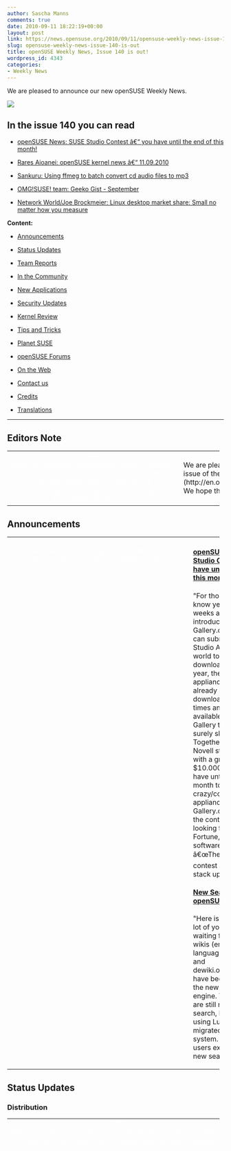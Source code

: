 ```yaml
---
author: Sascha Manns
comments: true
date: 2010-09-11 18:22:19+00:00
layout: post
link: https://news.opensuse.org/2010/09/11/opensuse-weekly-news-issue-140-is-out/
slug: opensuse-weekly-news-issue-140-is-out
title: openSUSE Weekly News, Issue 140 is out!
wordpress_id: 4343
categories:
- Weekly News
---
```


We are pleased to announce our new openSUSE Weekly News.
<!-- more -->








[![](http://en.opensuse.org/images/6/6d/Opensuse_weekly_news_banner.png)](http://en.opensuse.org/File:Opensuse_weekly_news_banner.png)













## In the issue 140 you can read




  * [ openSUSE News: SUSE Studio Contest â€“ you have until the end of this month!](http://news.opensuse.org/?p=4343#openSUSE_News:_SUSE_Studio_Contest_.E2.80.93_you_have_until_the_end_of_this_month.21)


  * [ Rares Aioanei: openSUSE kernel news â€“ 11.09.2010](http://news.opensuse.org/?p=4343#Rares_Aioanei:_openSUSE_kernel_news_.E2.80.93_11.09.2010)


  * [ Sankuru: Using ffmeg to batch convert cd audio files to mp3](http://news.opensuse.org/?p=4343#Sankuru:_Using_ffmeg_to_batch_convert_cd_audio_files_to_mp3)


  * [ OMG!SUSE! team: Geeko Gist - September](http://news.opensuse.org/?p=4343#OMG.21SUSE.21_team:_Geeko_Gist_-_September)


  * [ Network World/Joe Brockmeier: Linux desktop market share: Small no matter how you measure](http://news.opensuse.org/?p=4343#Network_World.2FJoe_Brockmeier:_Linux_desktop_market_share:_Small_no_matter_how_you_measure)















**Content:**




  * [ Announcements](http://news.opensuse.org/?p=4343Announcements)


  * [ Status Updates](http://news.opensuse.org/?p=4343#Status_Updates)


  * [ Team Reports](http://news.opensuse.org/?p=4343#Team_Reports)


  * [ In the Community](http://news.opensuse.org/?p=4343#In_the_Community)


  * [ New Applications](http://news.opensuse.org/?p=4343#New.2FUpdated_Applications_.40_openSUSE)


  * [ Security Updates](http://news.opensuse.org/?p=4343#Security_Updates)


  * [ Kernel Review](http://news.opensuse.org/?p=4343#Kernel_Review)


  * [ Tips and Tricks](http://news.opensuse.org/?p=4343#Tips_and_Tricks)


  * [ Planet SUSE](http://news.opensuse.org/?p=4343#Planet_SUSE)


  * [ openSUSE Forums](http://news.opensuse.org/?p=4343#openSUSE_Forums)


  * [ On the Web](http://news.opensuse.org/?p=4343#On_the_Web)


  * [ Contact us](http://news.opensuse.org/?p=4343#Feedback_.2F_Communicate_.2F_Get_Involved)


  * [ Credits](http://news.opensuse.org/?p=4343#Credits)


  * [ Translations](http://news.opensuse.org/?p=4343#Translations)







  



  






  






  






  






  






  






  






  






  






  






  






  






  






  






  






  






  






  






  






  






* * *


  






## Editors Note








<table style="width: 98%;" class="zeroBorder" >
<tbody >
<tr >

<td style="color: rgb(255, 255, 255); text-align: center; vertical-align: top; width: 36px;" >[![](http://en.opensuse.org/images/thumb/7/7f/OWN-oxygen-EditorsNote_draft02.png/48px-OWN-oxygen-EditorsNote_draft02.png)](http://en.opensuse.org/File:OWN-oxygen-EditorsNote_draft02.png)
</td>

<td style="margin: 0pt 1em 0pt 0pt;" > We are pleased to announce our **140** issue of the [openSUSE Weekly News](http://en.opensuse.org/Portal:Weekly_news).  We hope that you will enjoy reading. 
</td>
</tr>
</tbody>
</table>





  









## Announcements








<table style="width: 98%;" class="zeroBorder" >
<tbody >
<tr >

<td style="color: rgb(255, 255, 255); text-align: center; vertical-align: top; width: 36px;" >[![](http://en.opensuse.org/images/9/98/Marketing.png)](http://en.opensuse.org/File:Marketing.png)
</td>

<td style="margin: 0pt 1em 0pt 0pt;" >


####  [openSUSE News: SUSE Studio Contest â€“ you have until the end of this month!](http://news.opensuse.org/2010/09/08/suse-studio-contest-you-have-until-the-end-of-this-month/)


"For those who didnâ€™t know yet, about two weeks ago Novell introduced SUSE Gallery.com where you can submit your SUSE Studio Appliances for the world to see and download. Over the last year, the 400.000 appliances have have already been downloaded 3 million times and now they are available from the Gallery that number will surely skyrocket.  Together with the launch Novell started a contest with a grand prize of $10.000! Creative minds have until the end of this month to submit their crazy/cool/unique/useful appliance to SUSE Gallery.com and enter the contest. So those looking for Fame and Fortune, enter your software appliance into â€œThe Distersâ€ contest and see how you stack up to the rest!"  


####  [New Search for openSUSE Wiki](http://news.opensuse.org/2010/09/10/new-search-for-opensuse-wiki/)


"Here is the news that a lot of you have been waiting for! The new wikis (en.opensuse.org, languages.opensuse.org, and dewiki.opensuse.org) have been switched to the new Lucene search engine. The legacy wikis are still running the old search, but they will start using Lucene as they are migrated to the new wiki system. So what should users expect with the new search?" 
</td>
</tr>
</tbody>
</table>





  









## Status Updates








### Distribution





<table style="width: 98%;" class="zeroBorder" >
<tbody >
<tr >

<td style="color: rgb(255, 255, 255); text-align: center; vertical-align: top; width: 36px;" >[![](http://en.opensuse.org/images/thumb/9/94/Suse_Box.png/48px-Suse_Box.png)](http://en.opensuse.org/File:Suse_Box.png)
</td>

<td style="margin: 0pt 1em 0pt 0pt;" >  




####  [Status: Distribution](http://lists.opensuse.org/opensuse-factory/2010-09/msg00060.html)


"The update to latest qt, kde and python at the same time was a bit too much, 


but the FTP tree building atm should have it all, in any case watch out for problems when you DUP. 




Next step is kernel 2.6.36-rc3 and a new round of Xorg updates (including xeyes 1.1!)" 





####  [SUSE Studio: Import KIWI and AutoYaST configurations easily](http://blog.susestudio.com/2010/09/import-kiwi-and-autoyast-configurations.html)


"SUSE Studio offers nice user interface for configuring software appliances with many options. But what if you already had a configuration ready â€” for example a carefully tuned AutoYaST profile which your company uses for installing workstations? Or a KIWI configuration of your appliance exported from Studio (so that you could build that appliance on your machine) which you modified locally? Until now, there was no easy way how to apply it in Studio."  


####  [SUSE Studio: Featured appliance - BrowserBox](http://blog.susestudio.com/2010/09/featured-appliance-browserbox.html)


"This week's featured appliance is BrowserBox created by Jacob. It is a great appliance for web developers and people who need to test websites in different browsers." 


  







####  Bugzilla




**Important links:**




  * [Detailed Bugzilla Report](https://bugzilla.novell.com/report.cgi?x_axis_field=bug_severity&y_axis_field=product&z_axis_field=&query_format=report-table&short_desc_type=allwordssubstr&short_desc=&long_desc_type=fulltext&long_desc=&classification=openSUSE&bug_file_loc_type=allwordssubstr&bug_file_loc=&status_whiteboard_type=allwordssubstr&status_whiteboard=&keywords_type=anywords&keywords=&bug_status=UNCONFIRMED&bug_status=NEW&bug_status=ASSIGNED&bug_status=NEEDINFO&bug_status=REOPENED&emailassigned_to1=1&emailtype1=substring&email1=&emailassigned_to2=1&emailreporter2=1&emailqa_contact2=1&emailcc2=1&emailtype2=substring&email2=&bugidtype=include&bug_id=&votes=&chfieldfrom=&chfieldto=Now&chfieldvalue=&format=table&action=wrap&field0-0-0=noop&type0-0-0=noop&value0-0-0=)


  * [Submitting Bug Reports](http://en.opensuse.org/openSUSE:Submitting_bug_reports)


  * [Bug Reporting FAQ](http://en.opensuse.org/openSUSE:Bug_reporting_FAQ)


</td>
</tr>
</tbody>
</table>





  







## Team Reports





### Build Service Team





<table style="width: 98%;" class="zeroBorder" >
<tbody >
<tr >

<td style="color: rgb(255, 255, 255); text-align: center; vertical-align: top; width: 36px;" >[![](http://en.opensuse.org/images/9/98/OWN-oxygen-Build-Service.png)](http://en.opensuse.org/File:OWN-oxygen-Build-Service.png)
</td>

<td style="margin: 0pt 1em 0pt 0pt;" >


####  [Build Team Meeting](http://lists.opensuse.org/opensuse-buildservice/2010-09/msg00050.html)


Meetingminutes  


####  [Nelson Marques: OBS: the final frontierâ€¦](http://nmarques.digitalwhores.net/2010/09/07/obs-the-final-frontier/)


"From a small chit chat on IRC the other day with Bryen and Sirko somehow I ended up with the task to providing an article about openSUSE Build Service. I have to say Sirko is awesome in Guerrilla Marketing, a cool proof could be the way how he got me into this. Anywayâ€¦ though Iâ€™m not a journalist, every article should start with some basic researchâ€¦"  


####  Build Service Statistics




The Build Service Statistics can found at [http://build.opensuse.org](http://build.opensuse.org/). 



</td>
</tr>
</tbody>
</table>





  







### KDE Team





<table style="width: 98%;" class="zeroBorder" >
<tbody >
<tr >

<td style="color: rgb(255, 255, 255); text-align: center; vertical-align: top; width: 36px;" >[![](http://en.opensuse.org/images/thumb/7/73/Kde-logo.jpg/48px-Kde-logo.jpg)](http://en.opensuse.org/File:Kde-logo.jpg)
</td>

<td style="margin: 0pt 1em 0pt 0pt;" >  




####  [KDE at openSUSE: KDE: Week 33-39](http://kdeatopensuse.wordpress.com/2010/09/10/kde-week-33-39/)


"**Nepomuk+strigi as desktop search** In the last weeks I â€“ once again â€“ got fed-up with strigi/nepomuk being of no use to me. Since KDE 4.0 I long for a desktop search, i.e. some way of finding files and getting a result list such as google etc. has it, i.e. including some context around the string found in the document and not just a file list. Anything else would just be a faster version of kfind for that task. And since I do not use tags, it is the only desktop search task for me.  So the first thing why it did not work for me was that strigi+nepomuk never finished to index my files because strigi 0.7.2 crashes while it indexes several filetypes such as email, flac or rpms. Having a look at strigiâ€™s website the project seemed dead. No news since 2008. This is a depressing first impression. Having a look at the SF project page continues with this, i.e. the latest available tarball is version 0.6.4 and the docs point to KDEâ€™s playground svn repo if one wants to get strigi. The latter obviously fails because strigi is part of kdesupport." 
</td>
</tr>
</tbody>
</table>





  







### Mono Team





<table style="width: 98%;" class="zeroBorder" >
<tbody >
<tr >

<td style="color: rgb(255, 255, 255); text-align: center; vertical-align: top; width: 36px;" >[![](http://en.opensuse.org/images/thumb/8/87/Mono_project_logo.png/48px-Mono_project_logo.png)](http://en.opensuse.org/File:Mono_project_logo.png)
</td>

<td style="margin: 0pt 1em 0pt 0pt;" >  




####  [Miguel de Icaza: Great News for MonoTouch Users](http://tirania.org/blog/archive/2010/Sep-09.html)


"Apple has removed the restrictions that were introduced earlier this year (the famous section 3.3.1).  Although Apple had not blocked any MonoTouch applications since the new rules were introduced, many developers either took a wait-and-see approach, or switched their development. We never stopped working on MonoTouch, just yesterday we released MonoTouch support for the new iOS 4.1 APIs. We did this within eight hours of the new operating system going public."  


####  [AndrÃ©s G. Aragoneses: Version Tolerant Serialization with Mono](http://knocte.blogspot.com/2010/09/version-tolerant-serialization-with.html)


"During the last months I've kept working (with/on) Mono, but not working for Novell anymore.  Today I'm proud to blog about a bit of work I've done on Mono towards a better Binary Serialization experience:  * mono-api-info command now can output ABI instead of API if you append the flag --abi. It has been useful for us in LindenLab while working on binary serialization compatibility between versions (already upstream!, so will be available in Mono v2.8, even with a new man page).  If you ever wondered why your .NET code is no longer capable of deserializing some old binary object you had in your servers, instead of fixing the problem in a case-by-case basis, you can now see the whole picture by just diffing the output of mono-api-info --abi from your current and old codebase! A small TODO that I haven't completed yet is to deal with automatic properties (because we still don't use them) so that would be an exercise for the reader!  * Fix for upstream Mono to act as .NET in regards to Version Tolerant Serialization, a patch to which I have just added a lot more unit tests (soon to be pushed hopefully)." 
</td>
</tr>
</tbody>
</table>





  







### openFATE Team





<table style="width: 98%;" class="zeroBorder" >
<tbody >
<tr >

<td style="color: rgb(255, 255, 255); text-align: center; vertical-align: top; width: 36px;" >[![](http://en.opensuse.org/images/thumb/c/c2/Logo-fate.png/48px-Logo-fate.png)](http://en.opensuse.org/File:Logo-fate.png)
</td>

<td style="margin: 0pt 1em 0pt 0pt;" >  




####  [#310487: provide a static build zypper](https://features.opensuse.org/310487)


"Please provide a static build zypper for download in case a distribution upgrade failed."  


####  [#310490: Develop and add a GTK smolt client to openSUSE](https://features.opensuse.org/310490)


"Smolt is a project that is picking stats about openSUSE installs. Currently smolt-gui developed upstream is written in Qt and it difficult to add this client to GNOME installation of openSUSE. So it's required to have a GNOME integration to ship on the default install.  It's important to have a GTK client similar to smolt-gui and ksmolt (which is the notification service launched on KDE)."  


####  [#310491: Add dracut to openSUSE](https://features.opensuse.org/310491)


"Dracut is suppose to be a replacement for the old initrd tools like mkinitrd.  From the project description, dracut is an initramfs infrastructure. Unlike previous initramfs systems, Dracut aims to have as little as possible hard-coded into the initramfs.  It contains specific configuration files for init drivers and includes plymouth support. Dracut advantage seems to be a modern replacement to generate initrd and it's suppose to be easy to use/manage."  


####  [#310504: Gnome Desktop Wallpaper Slideshow](https://features.opensuse.org/310504)


"Gnome is lacking a easy to impliment Desktop Wallpaper Slideshow. KDE offers an easy option of just selecting a folder. Couldn't this be done in gnome?"  


####  [#310506: Tighter integration of kerberos in YaST](https://features.opensuse.org/310506)


"YaST is able to create a kerberos server (with LDAP backend), and configure a client to use kerberos as an authentication backend. However, there is no obvious way to create principals for users or keytab for services through YaST. (...)"  


####  [#310507: Repo-Changing Notifications in Updater Applet](https://features.opensuse.org/310507)


"Recently, the repository KDE:Community was taken offline and the packages in there were apparently distributed into other repos. As a user of openSUSE, the onyl way I discovered this was via a constant error in my updater applet that told me it was unavailable. Then I went to the forums with the error and was informed why. I was also told that there had been advance notice on some mailing list (a list that people who download and install openSUSE will nto be a member of automatically). This is a very poor way of handling this for users of openSUSE! (...)"  


####  [#310508: Tech-Support Desktop Widget](https://features.opensuse.org/310508)


"It's not usually included in reviews of OS's but the community behind an OS is actually pretty important. Especially since most people needing help on linux will not be able to just call a "geek squad" to fix things. openSUSE has a strong community but most people might not know to go to the web forums, so I think it would be VERY powerful to build it in to the OS. (...)"  


####  Statistics




openFATE Statistics can found there: [openSUSE 11.4](https://features.opensuse.org/statistic/product/22236)




[More information on openFATE](http://en.opensuse.org/openSUSE:Openfate)



</td>
</tr>
</tbody>
</table>





  







### Translation Team





<table style="width: 98%;" class="zeroBorder" >
<tbody >
<tr >

<td style="color: rgb(255, 255, 255); text-align: center; vertical-align: top; width: 36px;" >[![](http://en.opensuse.org/images/thumb/9/95/Icon-localize.png/48px-Icon-localize.png)](http://en.opensuse.org/File:Icon-localize.png)
</td>

<td style="margin: 0pt 1em 0pt 0pt;" >  




####  Localization




  * Daily updated translation statistics are available on the [openSUSE Localization Portal](http://i18n.opensuse.org/). 


  * [Trunk Top-List](http://i18n.opensuse.org/stats/trunk/toplist.php) â€“ [Localization Guide](http://en.opensuse.org/OpenSUSE_Localization_Guide)


</td>
</tr>
</tbody>
</table>





  









## In the Community 








<table style="width: 98%;" class="zeroBorder" >
<tbody >
<tr >

<td style="color: rgb(255, 255, 255); text-align: center; vertical-align: top; width: 36px;" >[![](http://en.opensuse.org/images/3/31/Icon-project.png)](http://en.opensuse.org/File:Icon-project.png)
</td>

<td style="margin: 0pt 1em 0pt 0pt;" >  




###  Events & Meetings




Past: 




  * [** September 7, 2010: openSUSE Marketing Team Meeting**](http://news.opensuse.org/2010/07/26/opensuse-marketing-team-meeting-6/)


  * [**September 7, 2010: VOLDAY 2 (SÃ£o Paulo/Brazil)**](http://volcon.org/volday2/)


  * [** September 8, 2010: German Wiki Team Meeting**](http://news.opensuse.org/2010/05/30/german-wiki-team-meeting-2/)



Upcoming: 




  * [** September 15, 2010: German Wiki Team Meeting**](http://news.opensuse.org/2010/05/30/german-wiki-team-meeting-2/)


  * [** September 16, 2010: ï»¿openSUSE KDE Team meeting**](http://news.opensuse.org/2010/05/13/%ef%bb%bfopensuse-kde-team-meeting/)


  * [** September 21, 2010: openSUSE Marketing Team Meeting**](http://news.opensuse.org/2010/07/26/opensuse-marketing-team-meeting-7/)


  * [** September 22, 2010: openSUSE Board Meeting**](http://news.opensuse.org/2010/03/24/opensuse-board-meeting/)


  * [** September 29, 2010: German Wiki Team Meeting**](http://news.opensuse.org/2010/05/30/german-wiki-team-meeting-2/)


  * [** September 30, 2010: ï»¿openSUSE KDE Team meeting**](http://news.opensuse.org/2010/05/13/%ef%bb%bfopensuse-kde-team-meeting/)



  






  * You can find more informations on other events at: 


    * [openSUSE News/Events](http://news.opensuse.org/category/events/) â€“ [Local events](http://en.opensuse.org/openSUSE:Ambassadors_events)




###  openSUSE for your ears




  * The openSUSE Weekly News are available as Livestream or Podcast in the German Language. You can hear it or download it on [http://blog.radiotux.de/podcast](http://blog.radiotux.de/podcast). 




###  From Ambassadors





####  [Chun-Hung "sakana" Huang: Some picture for Nagios with openSUSE 11.3 seminar at Taiwan -- Taichung](http://lists.opensuse.org/archive/opensuse-marketing/2010-09/msg00035.html)


"There are some pictures for openSUSE 11.3 with Nagios at Taiwan -- Taichung  [http://picasaweb.google.com/maxsakana/20100821NagiosWithOpenSUSE#](http://picasaweb.google.com/maxsakana/20100821NagiosWithOpenSUSE#) [http://www.flickr.com/photos/studyarea/sets/72157624680922057/](http://www.flickr.com/photos/studyarea/sets/72157624680922057/) They feel good with one click install and YaST ^__^  We will still go on"  


####  [Jean-Daniel Dodin: small local event in Ramonville](http://lists.opensuse.org/archive/opensuse-ambassadors/2010-09/msg00039.html)


"We had in the town hosting my LUG (Ramonville, Toulouse suburb) a "forum des association", that is the yearly fair for volunteer activities, and I was glad to present there openSUSE dvd's, 11.2 (some spare) and the new 11.3  [http://dodin.org/piwigo/index.php?/category/1677](http://dodin.org/piwigo/index.php?/category/1677) and specially that one:  [http://dodin.org/piwigo/picture.php?/22268/category/1677](http://dodin.org/piwigo/picture.php?/22268/category/1677) I'm not on the images (because I was holding the camera :-). The shot was taken at the very beginning (not yet many attending people), because when the public come I have no more time to shoot :-))"  


###  openSUSE in $COUNTRY


"Details"  


###  Communication




  * [The Mailinglists](http://lists.opensuse.org/)


  * [The openSUSE Forums](http://forums.opensuse.org/)] 




###  Contributors




  * [User Directory](http://users.opensuse.org/)


</td>
</tr>
</tbody>
</table>





  









## Security Updates








<table style="width: 98%;" class="zeroBorder" >
<tbody >
<tr >

<td style="color: rgb(255, 255, 255); text-align: center; vertical-align: top; width: 36px;" >[![](http://en.opensuse.org/images/6/68/Logo-SecurityUpdates.png)](http://en.opensuse.org/File:Logo-SecurityUpdates.png)
</td>

<td style="margin: 0pt 1em 0pt 0pt;" >


To view the security announcements in full, or to receive them as soon as they're released, refer to the [openSUSE Security Announce](http://lists.opensuse.org/opensuse-security-announce/) mailing list.  

  







####  [SUSE Security Announcement: kernel (SUSE-SA:2010:038)](http://lists.opensuse.org/opensuse-security-announce/2010-09/msg00002.html)




  * Package: kernel 


  * Announcement ID: SUSE-SA:2010:038 


  * Date: Fri, 03 Sep 2010 12:00:00 +0000 


  * Affected Products: SUSE Linux Enterprise Desktop 10 SP3 


  * SUSE Linux Enterprise Server 10 SP3 


  * Vulnerability Type: local privilege escalation 


  * CVSS v2 Base Score: 7.2 (AV:L/AC:L/Au:N/C:C/I:C/A:C) 


  * SUSE Default Package: yes 




####  [SUSE Security Announcement: Linux kernel (SUSE-SA:2010:039)](http://lists.opensuse.org/opensuse-security-announce/2010-09/msg00003.html)




  * Package: kernel 


  * Announcement ID: SUSE-SA:2010:039 


  * Date: Wed, 08 Sep 2010 15:00:00 +0000 


  * Affected Products: openSUSE 11.3 


  * Vulnerability Type: local privilege escalation 


  * CVSS v2 Base Score: 6.9 (AV:L/AC:M/Au:N/C:C/I:C/A:C) 


  * SUSE Default Package: yes 



  





</td>
</tr>
</tbody>
</table>





  









## Kernel Review








<table style="width: 98%;" class="zeroBorder" >
<tbody >
<tr >

<td style="color: rgb(255, 255, 255); text-align: center; vertical-align: top; width: 36px;" >[![](http://en.opensuse.org/images/thumb/b/bc/Tux.svg.png/48px-Tux.svg.png)](http://en.opensuse.org/File:Tux.svg.png)
</td>

<td style="margin: 0pt 1em 0pt 0pt;" >  




####  [h-online/Thorsten Leemhuis: Kernel Log: Videos from LinuxCon and end to maintenance of 2.4 and 2.6.27 nears](http://www.h-online.com/open/features/Kernel-Log-Videos-from-LinuxCon-and-end-to-maintenance-of-2-4-and-2-6-27-nears-1074753.html)


"Videos and presentations from LinuxCon and the Embedded Linux Conference provide information about the development status of Btrfs and about problems between kernel hackers and the makers of Android. With the latest stable kernels, Linux 2.6.34 has reached the end of its life; furthermore, there are signs that maintenance of 2.4 and 2.6.27 will soon be discontinued or reduced."  


####  [Rares Aioanei: openSUSE kernel news â€“ 11.09.2010](http://schaiba.wordpress.com/2010/09/05/opensuse-kernel-news-11-09-2010/)


"Hello, people, and welcome! In this weekâ€™s newsâ€¦."  


####  [LinuxUser & Developer/Jon Masters: The kernel column #91](http://www.linuxuser.co.uk/opinion/the-kernel-column-91-by-jon-masters/)


"In this months kernel column John Masters discusses another eventful kernel cycle, not to mention the latest round of Linus Torvald (justified?) rants, the Kernel Summit 2010 and some pretty intense penguin-on-penguin actionâ€¦ "  


####  [h-online/Thorsten Leemhuis: Kernel Log: Coming in 2.6.36 (Part 1) - Graphics](http://www.h-online.com/open/features/Kernel-Log-Coming-in-2-6-36-Part-1-Graphics-1075471.html)


"Various changes improve the performance and functionality of drivers for graphics chips in the latest Intel mobile processors. Nouveau now supports the Fermi chips used on recent GeForce graphics cards. The Radeon driver in 2.6.36 adds support for underscan, HyperZ and tiling. Extensions for the KDB debugger and Intel's KMS driver allow new debugging functionality." 
</td>
</tr>
</tbody>
</table>





  









## Tips and Tricks








<table style="width: 98%;" class="zeroBorder" >
<tbody >
<tr >

<td style="color: rgb(255, 255, 255); text-align: center; vertical-align: top; width: 36px;" >[![](http://en.opensuse.org/images/9/98/OWN-oxygen-Tips-and-Tricks.png)](http://en.opensuse.org/File:OWN-oxygen-Tips-and-Tricks.png)
</td>

<td style="margin: 0pt 1em 0pt 0pt;" >  




###  For Desktop Users





####  [Scott Photographics: Zoom Blur Effect in GIMP â€“ GIMP Tutorial](http://www.scottphotographics.com/zoom-blur-effect-in-gimp-gimp-tutorial/)


"If you donâ€™t have a zoom lens or youâ€™d like to manipulate a certain image in this style then this tutorial for GIMP should help you achieve a similar effect! (...)"  


####  [Packt/Allan Brito: Blender 3D 2.9: Working with Textures](http://www.packtpub.com/article/blender-3d-2-9-working-with-textures)


"In this article by Allan Brito, author of [Blender 3D 2.9: Architecture, Buildings, and Scenery](http://www.packtpub.com/blender-3d-2-49-architecture-buildings-and-scenery/book/rk/blender3d-abr1/0910?utm_source=rk_blender3d_abr1_0910&utm_medium=content&utm_campaign=ramsai), we will take the realism of our scenes to a higher level using textures. With textures, the "magic" really happens! There are basically two types of textures, which are procedural and non-procedural textures. For us, the bitmap textures will be used most often, to allow us to create scenes with more realism. (...)" 


  







###  For Commandline/Script Newbies





####  [Linux.com/Joe 'Zonker' Brockmeier: Manage Linux Downloads with wget](http://www.linux.com/learn/tutorials/359198-manage-linux-downloads-with-wget)


"Firefox, Chrome, and other browsers do an acceptable job of downloading a single file of reasonable size. But I don't like to trust a browser to grab ISO images and other files that are hundreds of megabytes, or larger. For that I prefer to turn to wget. You'll find that using wget provides some significant advantages over grabbing files with your browser. (...)"  


####  [Sankuru: Using ffmeg to batch convert cd audio files to mp3](http://sankuru.biz/en/blog/8-joomla-configuration-issues/147-using-ffmeg-to-batch-convert-cd-audio-files-to-mp3.html)


"I guess quite a few joomla administrators regularly run into batch conversion issues. You have an entire folder of files in the one format, and now you need the same files, but in another format.  Today I ran into a batch conversion issue in a surprising way. My wife came home with a "Made in China" MD-602 set of speakers that accepts input from a mobile phone, a phone memory, or a USB memory stick. She wanted to play an audio CD on the device, by copying the songs to a USB memory stick. So, I grabbed the audio CD, and I saw that the tracks on an audio CD are supposedly encoded in .wav format. On the device's packaging, it lists the audio formats that the device accepts as input: .mp3 and .mp4.(...)" 


  







###  For Developers and Programmers





####  [Python4Kids: Trivial Lists](http://python4kids.wordpress.com/2010/09/06/trivial-lists/)


"Having gone through some arduous work on the previous tutorial, this one will be a little gentler. The task weâ€™ve set ourselves this time is to write another game, a trivia game."  


####  [IBM developerWorks/Noah Gift: Porting Perl To Python](http://www.ibm.com/developerworks/opensource/library/l-perl-2-python/index.html?cmp=dw&cpb=dwlin&ct=dwgra&cr=lnxw97&ccy=us&csr=Perl2Python)


"Porting legacy Perl to Python can be a daunting task. In this article, learn some of the theory behind dealing with legacy code, including what not to do." 
</td>
</tr>
</tbody>
</table>





  









## Planet SUSE








<table style="width: 98%;" class="zeroBorder" >
<tbody >
<tr >

<td style="color: rgb(255, 255, 255); text-align: center; vertical-align: top; width: 36px;" >[![](http://en.opensuse.org/images/thumb/f/fe/Logo-PlanetSUSE.png/48px-Logo-PlanetSUSE.png)](http://en.opensuse.org/File:Logo-PlanetSUSE.png)
</td>

<td style="margin: 0pt 1em 0pt 0pt;" >  




####  [OMG!SUSE! team: 10 Awesome Free Games for openSUSE](http://feedproxy.google.com/%7Er/omgsuse/%7E3/LiLl0_k10nE/10-awesome-free-games-opensuse)


"Back in "ye olde days" of Linux, there were no games. If you wanted to entertain yourself, you either played nethack or you tried to compile Gentoo, neither of them terrifically fun. (In those days I played a game called "learn to program" which was probably the most entertaining game on Linux at the time.)  Gaming on openSUSE, HIIIYAAAAH!These days gaming on Linux is a completely different story, we now have everything from Minesweeper (KMines) to first-person shooters and flight simulators. While the gaming experience is far from perfect on the Linux Desktop, it's miles ahead of where it was just four years ago."  


####  [Jigish Gohil: KIWI-LTSP multiple image support improvements](http://lizards.opensuse.org/2010/09/08/kiwi-ltsp-multiple-image-support-improvements/)


"Savin Alex has been busy working on improving kiwi-ltsp lately. The basic idea behind the new development is easier management of multiple LTSP images that can be served over NBD or AOE. Earlier Shrenik Bhura had added multiple image support for AOE, now it is also supported when using NBD.  For example, with very powerful hardware available, images of KDE, GNOME desktops or any other profile of your choice can be served as LTSP_FATCLIENT, this will enable images to use resources on the clientsâ€™ local hardware instead of traditional LTSP way of running all the client sessions on the server. Advantage of this way is making use of local hardware resources and central management of OS deployed in the entire network. LTSP can also be clustered to load balance and in case one of the servers fail."  


####  [OMG!SUSE! team: QOTD: How do you surf on openSUSE?](http://feedproxy.google.com/%7Er/omgsuse/%7E3/IyWsAVlixdE/qotd-how-do-you-surf-opensuse)


"A couple of weeks ago the new-fangled openSUSE Community Manager Jos Poortvlient emailed me about some quirk with the OMG! SUSE! site he noticed using Konqueror, apparently his web browser of choice. This got me thinking about all the varying ways openSUSE users might be browser the web, given the wide variety of desktop environments supported, there are a truck-full of web browsers you can install on your Geeko-powered machine."  


####  [OMG!SUSE! team: Geeko Gist - September](http://omgsuse.com/content/geeko-gist-september?utm_source=feedburner&utm_medium=feed&utm_campaign=Feed%3A+omgsuse+%28OMG%21+SUSE%21%29)


"When I first started working on OMG! SUSE! the openSUSE project didn't have a community manager filling the void left by Joe Brockenmeier (a.k.a Zonker), meaning I didn't have anybody to pester with all sorts of silly questions. Fortunately, Jos Poortvliet has stepped up as the community manager and even went so far as to volunteer to answer some questions for me!  I figure I'll call this segment the "Geeko Gist" which I'll be doing every now and chat with an openSUSE project member about what's going on. Without further ado, let's get to it." 
</td>
</tr>
</tbody>
</table>





  









## openSUSE Forums








<table style="width: 98%;" class="zeroBorder" >
<tbody >
<tr >

<td style="color: rgb(255, 255, 255); text-align: center; vertical-align: top; width: 36px;" >[![](http://en.opensuse.org/images/e/ed/OWN-oxygen-openSUSE-Forums.png)](http://en.opensuse.org/File:OWN-oxygen-openSUSE-Forums.png)
</td>

<td style="margin: 0pt 1em 0pt 0pt;" >


####  [Firefox not saving images with right click](http://forums.opensuse.org/english/get-help-here/applications/445646-firefox-wont-save-images-rt-click.html)


"The OP has no offer to save image as, when right clicking an image in Firefox."  


####  [Milestone 1 of version 11.4](http://forums.opensuse.org/english/get-help-here/pre-release-beta/445538-hands-11-4-m1.html)


"Some early feedback on the latest Factory release of the next openSUSE version 11.4 - Major issues in KDE it seems."  


####  [Audio CD's not playing Fluently.](http://forums.opensuse.org/english/get-help-here/multimedia/445706-audio-cds-will-not-play-fluently-my-11-3-kde-64-bit.html)


"Although an issue is reported here, I can find no problems on any of my installs, at least not once I have done the multi-media trick."  


####  [Upgrade?](http://forums.opensuse.org/english/get-help-here/install-boot-login/445653-upgrade.html)


"OP wants to Upgrade and is offered some advice. Differing views are expressed giving the user some options." 
</td>
</tr>
</tbody>
</table>





  









## On the Web








<table style="width: 98%;" class="zeroBorder" >
<tbody >
<tr >

<td style="color: rgb(255, 255, 255); text-align: center; vertical-align: top; width: 36px;" >[![](http://en.opensuse.org/images/d/d6/OWN-oxygen-On-the-Web.png)](http://en.opensuse.org/File:OWN-oxygen-On-the-Web.png)
</td>

<td style="margin: 0pt 1em 0pt 0pt;" >  




###  Call for participation





####  [Packt: Welcome to the 2010 Open Source Awards](http://www.packtpub.com/open-source-awards-home)


"The Open Source Awards is an annual online event held by Packt Publishing to distinguish excellence among Open Source projects.  Now in its fifth year, the Award, formerly known as the Open Source Content Management System (CMS) Award, is designed to encourage, support, recognize and reward not only CMSes but a wider range of Open Source projects. (...)" 


  







###  Reports





####  [h-online.com/Chris von Eitzen: GNU Debugger adds D language support](http://www.h-online.com/open/news/item/GNU-Debugger-adds-D-language-support-1074130.html)


"The GNU Project Debugger release team has published the second point update to version 7.0 of its standard debugger for the GNU software system. The GDB debugger supports a wide variety of programming languages, including Ada, C, C++, Objective-C, FreePascal and Fortran, and, in the new release, adds support for the D programming language. (...)"  


####  [MWR InfoSecurity: Assessing the Tux Strength: Part 2 - Into the Kernel](http://labs.mwrinfosecurity.com/notices/assessing_the_tux_strength_part_2_into_the_kernel/)


"The [previous article in this series on Linux security](http://labs.mwrinfosecurity.com/notices/security_mechanisms_in_linux_environment__part_1___userspace_memory_protection/) described different userspace protection mechanisms that can be applied to protect binaries on a Linux system. Unsurprisingly, without additional kernel settings and protections most of the previously described mechanisms cannot be utilised to their full extent. This article will therefore focus on kernel features that have a direct impact on security of running binaries. Specific security frameworks such as SELinux, Grsecurity RBAC, AppArmor and others will not be discussed here although they may feature in future articles. (...)" 


  







###  Reviews and Essays





####  [Free Software Magazine/Terry Hancock: My Quest for Free Licensed Japanese Pop Music with Wacca.Fm's XMLRPC API and Python's xmlrpclib](http://www.freesoftwaremagazine.com/columns/my_quest_free_licensed_japanese_pop_music_wacca_fms_xmlrpc_api_and_pythons_xmlrpclib)


"This is my story about searching for Japanese pop music under a free culture license. Itâ€™s a little tricky, because the best sites for this are of course, in Japan, and not well advertised on the English web. I discovered how to use Pythonâ€™s XMLRPC library to run searches using the web API for a Japanese music sharing site called â€œWaccaâ€. The results were very interesting â€” I found some of what I was looking for, though not all. (...)"  


####  [Network World/Joe Brockmeier: Linux desktop market share: Small no matter how you measure](http://www.networkworld.com/community/node/66076)


"It doesn't give me any pleasure in saying this, but the evidence is overwhelming that Linux is not huge on the desktop. Saying it has maybe 1% of the desktop marketshare is probably not realistic, but not as far off the mark as we'd like.  Measuring Linux market share is not an easy task, especially not on the desktop. Most Linux users don't buy Linux pre-loaded, they download Ubuntu, Fedora, Debian, openSUSE, or another distro from a series of mirrors, BitTorrents, or share CDs. No matter how you count up, though, the total number is pretty small compared to the number of desktops in use. (...)"  


####  [Bradford White: Choices Choices Choices](http://elevenislouder.blogspot.com/2010/09/choices-choices-choices.html)


"In the beginning, there were a few different distributions. From a handful came hundreds. We are currently living with several hundreds. Many say that this is a bad thing. Many claim that the myriad offerings confuse people. Many claim that these distributions are often redundant. What's the deal? I have often talked about the lack of innovation in many distributions. The fact that people respin someone else's stuff and call it their own is somewhat unavoidable. It's going to happen. That aside, plurality is good. (...)"  


####  [pcworld/Phil Shapiro: Book review - Learn OpenOffice.org Spreadsheet Macros](http://www.pcworld.com/businesscenter/article/205227/book_review_learn_openofficeorg_spreadsheet_macros.html)


"My name is John Dukovich. I'm with Green Moon Solutions, a small technology company in the Washington, DC, area. I've been working with Microsoft Office applications, basically since they came out, and I'm a heavy user of Excel macros and Visual Basic for Applications language. I do quite a few applications for clients and use macros in ways that a lot of people don't." 
</td>
</tr>
</tbody>
</table>





  









## Feedback / Communicate / Get Involved








<table style="width: 98%;" class="zeroBorder" >
<tbody >
<tr >

<td style="color: rgb(255, 255, 255); text-align: center; vertical-align: top; width: 36px;" >[![](http://en.opensuse.org/images/a/ae/OWN-oxygen-FCG.png)](http://en.opensuse.org/openSUSE:Weekly_news_team)
</td>

<td style="margin: 0pt 1em 0pt 0pt;" >Do you have comments on any of the things mentioned in this article? Then head right over to the [comment section](http://news.opensuse.org/?p=4343) and let us know!  

Or if you would like to be part of the [openSUSE:Weekly news team](http://en.opensuse.org/openSUSE:Weekly_news_team) then check out our team page and join!  

Or Communicate with or get help from the wider openSUSE community -- via IRC, forums, or mailing lists -- see [Communicate](http://en.opensuse.org/openSUSE:Communication_channels). 


  

[![](http://en.opensuse.org/images/thumb/6/6d/Rss_32.png/24px-Rss_32.png)](http://en.opensuse.org/File:Rss_32.png) You can subscribe to the openSUSE Weekly News RSS feed at [http://news.opensuse.org/category/weekly-news/feed/](http://news.opensuse.org/category/weekly-news/feed/)



</td>
</tr>
</tbody>
</table>





  









## Credits








<table style="width: 98%;" class="zeroBorder" >
<tbody >
<tr >

<td style="color: rgb(255, 255, 255); text-align: center; vertical-align: top; width: 36px;" >[![](http://en.opensuse.org/images/1/17/OWN-oxygen-Credits.png)](http://en.opensuse.org/File:OWN-oxygen-Credits.png)
</td>

<td style="margin: 0pt 1em 0pt 0pt;" >


  * [saigkill](http://en.opensuse.org/User:Saigkill) [Talk](http://en.opensuse.org/User_talk:Saigkill) - [Contributions](http://en.opensuse.org/Special:Contributions/saigkill) Sascha Manns (Editor in Chief) 


  * [STS301](http://en.opensuse.org/index.php?title=User:STS301&action=edit&redlink=1) [Talk](http://en.opensuse.org/index.php?title=User_talk:STS301&action=edit&redlink=1) - [Contributions](http://en.opensuse.org/Special:Contributions/STS301) Sebastian SchÃ¶binger (Tips/Tricks) 


  * [HeliosReds](http://en.opensuse.org/User:HeliosReds) [Talk](http://en.opensuse.org/index.php?title=User_talk:HeliosReds&action=edit&redlink=1) - [Contributions](http://en.opensuse.org/Special:Contributions/HeliosReds) Satoru Matsumoto (Editorial Office) 


  * [Caf4926](http://en.opensuse.org/User:Caf4926) [Talk](http://en.opensuse.org/index.php?title=User_talk:Caf4926&action=edit&redlink=1) - [Contributions](http://en.opensuse.org/Special:Contributions/Caf4926) Carl Fletcher (Main-Newsletter, Forums Sec.) 


  * [Okuro](http://en.opensuse.org/User:Okuro) [Talk](http://en.opensuse.org/index.php?title=User_talk:Okuro&action=edit&redlink=1) - [Contributions](http://en.opensuse.org/Special:Contributions/Okuro) Thomas HofstÃ¤tter (Events & Meetings) 


  * add translators 


</td>
</tr>
</tbody>
</table>





  









## Translations





<table style="width: 98%;" class="zeroBorder" >
<tbody >
<tr >

<td style="color: rgb(255, 255, 255); text-align: center; vertical-align: top; width: 36px;" >[![](http://en.opensuse.org/images/thumb/b/b5/OWN-Icon-locale.png/48px-OWN-Icon-locale.png)](http://en.opensuse.org/File:OWN-Icon-locale.png)
</td>

<td style="margin: 0pt 1em 0pt 0pt;" >  




openSUSE Weekly News is translated into many languages.Issue #140 of the openSUSE Weekly News is available in: 




  * [English](http://en.opensuse.org/Archive:Weekly_news_140)



Delayed / to be translated: 




  * [Magyar](http://hu.opensuse.org/OpenSUSE_Heti_H%C3%ADrmond%C3%B3/140)


  * [EspaÃ±ol](http://es.opensuse.org/OpenSUSE_Noticias_Semanales/140)


  * [ç¹é«”ä¸­æ–‡](http://zh_tw.opensuse.org/OpenSUSE_Weekly_News/140)


  * [æ—¥æœ¬èªž](http://ja.opensuse.org/OpenSUSE_Weekly_News/140)


  * [Ð ÑƒÑÑÐºÐ¸Ð¹](http://ru.opensuse.org/%D0%95%D0%B6%D0%B5%D0%BD%D0%B5%D0%B4%D0%B5%D0%BB%D1%8C%D0%BD%D1%8B%D0%B5_%D0%BD%D0%BE%D0%B2%D0%BE%D1%81%D1%82%D0%B8_openSUSE/140)


  * [Indonesia](http://en.opensuse.org/OpenSUSE_Weekly_News/140/indonesian)


  * [ç®€ä½“ä¸­æ–‡](http://en.opensuse.org/OpenSUSE_Weekly_News/140/chinese)


  * [Deutsch](http://de.opensuse.org/OpenSUSE-Wochenschau/140)


  * [FranÃ§ais](http://fr.opensuse.org/Lettre_d%27information_openSUSE/140)


  * [Polski](http://pl.opensuse.org/Tygodnik_openSUSE/140)


  * [PortuguÃªs](http://pt.opensuse.org/Not%C3%ADcias_da_semana_no_openSUSE/140)


  * [Italiano](http://it.opensuse.org/OpenSUSE_Newsletter_Settimanale/140)


  * [Svenska](http://en.opensuse.org/OpenSUSE_Weekly_News/140/swedish)


  * [ÄŒesky](http://cs.opensuse.org/OpenSUSE_t%C3%BDden%C3%ADk/140)


</td>
</tr>
</tbody>
</table>
  

